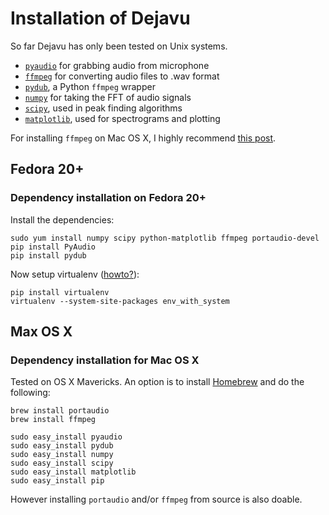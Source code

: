 # Installation of Dejavu

So far Dejavu has only been tested on Unix systems.

* [`pyaudio`](http://people.csail.mit.edu/hubert/pyaudio/) for grabbing audio from microphone
* [`ffmpeg`](https://github.com/FFmpeg/FFmpeg) for converting audio files to .wav format
* [`pydub`](http://pydub.com/), a Python `ffmpeg` wrapper
* [`numpy`](http://www.numpy.org/) for taking the FFT of audio signals
* [`scipy`](http://www.scipy.org/), used in peak finding algorithms
* [`matplotlib`](http://matplotlib.org/), used for spectrograms and plotting

For installing `ffmpeg` on Mac OS X, I highly recommend [this post](http://jungels.net/articles/ffmpeg-howto.html).

## Fedora 20+

### Dependency installation on Fedora 20+

Install the dependencies:

    sudo yum install numpy scipy python-matplotlib ffmpeg portaudio-devel
    pip install PyAudio
    pip install pydub
    
Now setup virtualenv ([howto?](http://www.pythoncentral.io/how-to-install-virtualenv-python/)):

    pip install virtualenv
    virtualenv --system-site-packages env_with_system

## Max OS X

### Dependency installation for Mac OS X

Tested on OS X Mavericks. An option is to install [Homebrew](http://brew.sh) and do the following:

```
brew install portaudio
brew install ffmpeg

sudo easy_install pyaudio
sudo easy_install pydub
sudo easy_install numpy
sudo easy_install scipy
sudo easy_install matplotlib
sudo easy_install pip
```

However installing `portaudio` and/or `ffmpeg` from source is also doable. 
